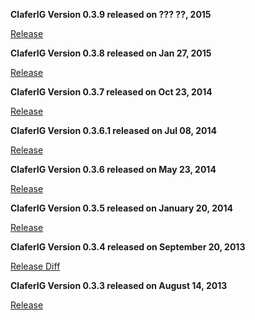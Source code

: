 **ClaferIG Version 0.3.9 released on ??? ??, 2015**

[Release](https://github.com/gsdlab/claferwiki/pull/9)

**ClaferIG Version 0.3.8 released on Jan 27, 2015**

[Release](https://github.com/gsdlab/claferwiki/pull/8)

**ClaferIG Version 0.3.7 released on Oct 23, 2014**

[Release](https://github.com/gsdlab/claferwiki/pull/7)

**ClaferIG Version 0.3.6.1 released on Jul 08, 2014**

[Release](https://github.com/gsdlab/claferwiki/pull/6)

**ClaferIG Version 0.3.6 released on May 23, 2014**

[Release](https://github.com/gsdlab/claferwiki/pull/5)

**ClaferIG Version 0.3.5 released on January 20, 2014**

[Release](https://github.com/gsdlab/claferwiki/pull/4)

**ClaferIG Version 0.3.4 released on September 20, 2013**

[Release Diff](https://github.com/gsdlab/claferwiki/compare/61a313dd9f65c0a378d97bb4e04be2464af7dbe5...b705ad9744502d15ae39d8503808914c5e798d8d)

**ClaferIG Version 0.3.3 released on August 14, 2013**

[Release](https://github.com/gsdlab/claferwiki/pull/1)
